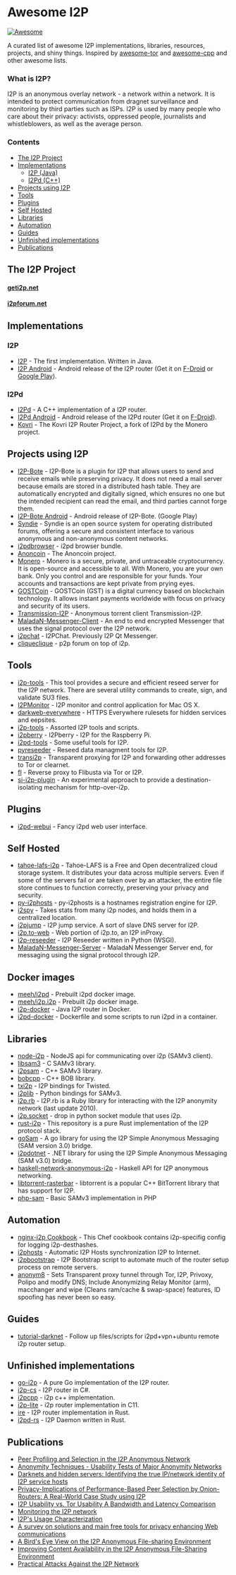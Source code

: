 # Awesome I2P

[![Awesome](https://awesome.re/badge.svg)](https://awesome.re)

A curated list of awesome I2P implementations, libraries, resources, projects, and shiny things. Inspired by [awesome-tor](https://github.com/ajvb/awesome-tor) and [awesome-cpp](https://github.com/fffaraz/awesome-cpp) and other awesome lists.

### What is I2P?
I2P is an anonymous overlay network - a network within a network. It is intended to protect communication from dragnet surveillance and monitoring by third parties such as ISPs.
I2P is used by many people who care about their privacy: activists, oppressed people, journalists and whistleblowers, as well as the average person.


### Contents
- [The I2P Project](#the-i2p-project)
- [Implementations](#implementations)
    - [I2P (Java)](#i2p)
    - [I2Pd (C++)](#i2pd)
- [Projects using I2P](#projects-using-i2p)
- [Tools](#tools)
- [Plugins](#plugins)
- [Self Hosted](#self-hosted)
- [Libraries](#libraries)
- [Automation](#automation)
- [Guides](#guides)
- [Unfinished implementations](#unfinished-implementations)
- [Publications](#publications)


## The I2P Project

#### [geti2p.net](http://geti2p.net/)
#### [i2pforum.net](https://i2pforum.net/)

## Implementations

### I2P
* [I2P](https://github.com/i2p/i2p.i2p) - The first implementation. Written in Java.
* [I2P Android](https://github.com/i2p/i2p.android.base) - Android release of the I2P router (Get it on [F-Droid](https://f-droid.org/packages/net.i2p.android.router/) or [Google Play](https://play.google.com/store/apps/details?id=net.i2p.android)).

### I2Pd
* [I2Pd](https://github.com/PurpleI2P/i2pd) - A C++ implementation of a I2P router.
* [I2Pd Android](https://github.com/PurpleI2P/i2pd-android) - Android release of the I2Pd router (Get it on [F-Droid](https://f-droid.org/en/packages/org.purplei2p.i2pd/)).
* [Kovri](https://gitlab.com/kovri-project/kovri) - The Kovri I2P Router Project, a fork of I2Pd by the Monero project.

## Projects using I2P

* [I2P-Bote](https://i2pbote.xyz/) - I2P-Bote is a plugin for I2P that allows users to send and receive emails while preserving privacy. It does not need a mail server because emails are stored in a distributed hash table. They are automatically encrypted and digitally signed, which ensures no one but the intended recipient can read the email, and third parties cannot forge them.
* [I2P-Bote Android](https://play.google.com/store/apps/details?id=i2p.bote.android) - Android release of I2P-Bote. (Google Play)
* [Syndie](https://github.com/i2p/i2p.syndie) - Syndie is an open source system for operating distributed forums, offering a secure and consistent interface to various anonymous and non-anonymous content networks.
* [i2pdbrowser](https://github.com/PurpleI2P/i2pdbrowser) - i2pd browser bundle.
* [Anoncoin](https://anoncoin.net/) - The Anoncoin project.
* [Monero](https://getmonero.org/) - Monero is a secure, private, and untraceable cryptocurrency. It is open-source and accessible to all. With Monero, you are your own bank. Only you control and are responsible for your funds. Your accounts and transactions are kept private from prying eyes.
* [GOSTCoin](https://github.com/GOSTSec/gostcoin) - GOSTCoin (GST) is a digital currency based on blockchain technology. It allows instant payments worldwide with focus on privacy and security of its users.
* [Transmission-I2P](https://github.com/l-n-s/transmission-i2p) - Anonymous torrent client Transmission-I2P.
* [MaladaN-Messenger-Client](https://github.com/MaladaN/MaladaN-Messenger-Client) - An end to end encrypted Messenger that uses the signal protocol over the I2P network.
* [i2pchat](https://github.com/hypnosis-i2p/i2pchat) - I2PChat. Previously I2P Qt Messenger.
* [cliqueclique](https://github.com/redhog/cliqueclique) - p2p forum on top of i2p.


## Tools

* [i2p-tools](https://github.com/MDrollette/i2p-tools) - This tool provides a secure and efficient reseed server for the I2P network. There are several utility commands to create, sign, and validate SU3 files.
* [I2PMonitor](https://github.com/miximka/I2PMonitor) - I2P monitor and control application for Mac OS X.
* [darkweb-everywhere](https://github.com/chris-barry/darkweb-everywhere) - HTTPS Everywhere rulesets for hidden services and eepsites.
* [i2p-tools](https://github.com/majestrate/i2p-tools) - Assorted I2P tools and scripts.
* [i2pberry](https://github.com/m6urns/i2pberry) - I2Pberry - I2P for the Raspberry Pi.
* [i2pd-tools](https://github.com/PurpleI2P/i2pd-tools) - Some useful tools for I2P.
* [pyreseeder](https://github.com/PurpleI2P/pyseeder) - Reseed data managment tools for I2P.
* [transi2p](https://github.com/rbif/transi2p) - Transparent proxying for I2P and forwarding other addresses to Tor or clearnet.
* [fl](https://github.com/opennota/fl) - Reverse proxy to Flibusta via Tor or I2P.
* [si-i2p-plugin](https://github.com/eyedeekay/si-i2p-plugin) - An experimental approach to provide a destination-isolating mechanism for http-over-i2p.

## Plugins

* [i2pd-webui](https://github.com/l-n-s/i2pd-webui) - Fancy i2pd web user interface.


## Self Hosted

* [tahoe-lafs-i2p](https://github.com/chris-barry/tahoe-lafs-i2p) - Tahoe-LAFS is a Free and Open decentralized cloud storage system. It distributes your data across multiple servers. Even if some of the servers fail or are taken over by an attacker, the entire file store continues to function correctly, preserving your privacy and security.
* [py-i2phosts](https://github.com/i2phosts/py-i2phosts) - py-i2phosts is a hostnames registration engine for I2P.
* [i2spy](https://github.com/chris-barry/i2spy) - Takes stats from many i2p nodes, and holds them in a centralized location.
* [i2pjump](https://github.com/robertfoss/i2pjump) - I2P jump service. A sort of slave DNS server for I2P.
* [i2p.to-web](https://github.com/hilbix/i2p.to-web) - Web portion of i2p.to, an I2P inProxy.
* [i2p-reseeder](https://github.com/torbjo/i2p-reseeder) - I2P Reseeder written in Python (WSGI).
* [MaladaN-Messenger-Server](https://github.com/MaladaN/MaladaN-Messenger-Server) - MaladaN Messenger Server end, for messaging using the signal protocol through I2P.

## Docker images

* [meeh/i2pd](https://hub.docker.com/r/meeh/i2pd/) - Prebuilt i2pd docker image.
* [meeh/i2p.i2p](https://hub.docker.com/r/meeh/i2p.i2p/) - Prebuilt i2p docker image.
* [i2p-docker](https://github.com/hkparker/i2p-docker) - Java I2P router in Docker.
* [i2pd-docker](https://github.com/hexaedron/i2pd-docker) - Dockerfile and some scripts to run i2pd in a container.


## Libraries

* [node-i2p](https://github.com/redhog/node-i2p) - NodeJS api for communicating over i2p (SAMv3 client).
* [libsam3](https://github.com/i2p/libsam3) - C SAMv3 library.
* [i2psam](https://github.com/i2p/i2psam) - C++ SAMv3 library.
* [bobcpp](https://gitlab.com/rszibele/bobcpp) - C++ BOB library.
* [txi2p](https://github.com/str4d/txi2p) - I2P bindings for Twisted.
* [i2plib](https://github.com/l-n-s/i2plib) - Python bindings for SAMv3.
* [i2p.rb](https://github.com/dryruby/i2p.rb) - I2P.rb is a Ruby library for interacting with the I2P anonymity network (last update 2010).
* [i2p.socket](https://github.com/majestrate/i2p.socket) - drop in python socket module that uses i2p.
* [rust-i2p](https://github.com/stallmanifold/rust-i2p) - This repository is a pure Rust implementation of the I2P protocol stack.
* [goSam](https://github.com/cryptix/goSam) - A go library for using the I2P Simple Anonymous Messaging (SAM version 3.0) bridge.
* [i2pdotnet](https://github.com/SamuelFisher/i2pdotnet) - .NET library for using the I2P Simple Anonymous Messaging (SAM v3.0) bridge.
* [haskell-network-anonymous-i2p](https://github.com/solatis/haskell-network-anonymous-i2p) - Haskell API for I2P anonymous networking.
* [libtorrent-rasterbar](https://github.com/arvidn/libtorrent) - libtorrent is a popular C++ BitTorrent library that has support for I2P.
* [php-sam](https://github.com/theimpossibleastronaut/php-sam) - Basic SAMv3 implementation in PHP

## Automation

* [nginx-i2p Cookbook](https://github.com/i2phosts/cookbook-nginx-i2p) - This Chef cookbook contains i2p-specifig config for logging i2p-desthashes.
* [i2phosts](https://github.com/tailot/i2phosts) - Automatic I2P Hosts synchronization I2P to Internet.
* [i2pbootstrap](https://github.com/TheTinHat/i2pbootstrap) - I2P Bootstrap script to automate much of the router setup process on remote servers.
* [anonym8](https://github.com/HiroshiManRise/anonym8) - Sets Transparent proxy tunnel through Tor, I2P, Privoxy, Polipo and modify DNS; Include Anonymizing Relay Monitor (arm), macchanger and wipe (Cleans ram/cache & swap-space) features, ID spoofing has never been so easy.

## Guides

* [tutorial-darknet](https://github.com/ReK2Fernandez/tutorial-darknet) - Follow up files/scripts for i2pd+vpn+ubuntu remote i2p router setup.


## Unfinished implementations

* [go-i2p](https://github.com/hkparker/go-i2p) - A pure Go implementation of the I2P router.
* [i2p-cs](https://github.com/PeterZander/i2p-cs) - I2P router in C#.
* [i2pcpp](https://github.com/majestrate/i2pcpp) - i2p c++ implementation.
* [i2p-lite](https://github.com/i2p-lite/i2p-lite) - i2p router implementation in C11.
* [ire](https://github.com/str4d/ire) - I2P router implementation in Rust.
* [i2pd-rs](https://github.com/jacklund/i2pd-rs) - I2P Daemon written in Rust.

## Publications

* [Peer Profiling and Selection in the I2P Anonymous Network](https://geti2p.net/_static/pdf/I2P-PET-CON-2009.1.pdf)
* [Anonymity Techniques - Usability Tests of Major Anonymity Networks](https://people.torproject.org/~karsten/petcon-proceedings-2009.1.pdf)
* [Darknets and hidden servers: Identifying the true IP/network identity of I2P service hosts](http://www.irongeek.com/downloads/Identifying%20the%20true%20IP%20of%20I2P%20service%20hosts.pdf)
* [Privacy-Implications of Performance-Based Peer Selection by Onion-Routers: A Real-World Case Study using I2P](https://gnunet.org/sites/default/files/herrmann2011mt.pdf)
* [I2P Usability vs. Tor Usability A Bandwidth and Latency Comparison](http://userpage.fu-berlin.de/~semu/docs/2011_seminar_ehlert_i2p.pdf)
* [Monitoring the I2P network](http://hal.inria.fr/inria-00632259/PDF/TMA2012-LNCS.pdf)
* [I2P's Usage Characterization](https://hal.inria.fr/hal-00744902/PDF/TMA2012-LNCS.pdf)
* [A survey on solutions and main free tools for privacy enhancing Web communications](https://www.freehaven.net/anonbib/cache/Ruiz-Martinez_2012.pdf)
* [A Bird's Eye View on the I2P Anonymous File-sharing Environment](http://hal.inria.fr/hal-00744919/PDF/A_Birda_s_Eye_View_on_the_I2P_Anonymous_0AFile-sharing_Environment_0A.pdf)
* [Improving Content Availability in the I2P Anonymous File-Sharing Environment](http://hal.inria.fr/hal-00744922/PDF/Improving_Content_Availability_in_the_I2P_0AAnonymous_File-Sharing_Environment_0A.pdf)
* [Practical Attacks Against the I2P Network](https://wwwcip.informatik.uni-erlangen.de/~spjsschl/i2p.pdf)






